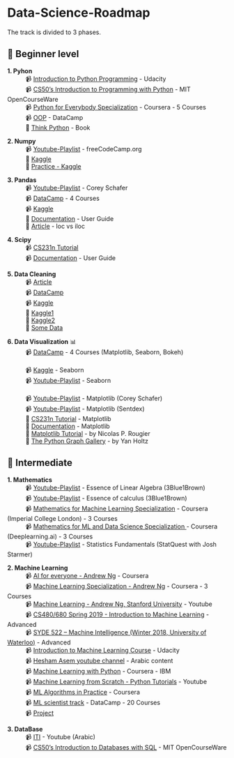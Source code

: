 # Data-Science-Roadmap

The track is divided to 3 phases.

## :beginner: Beginner level

**1. Pyhon** <br>
        &emsp;&emsp;&emsp;📹 [Introduction to Python Programming](https://www.udacity.com/course/introduction-to-python--ud1110) - Udacity <br>
        &emsp;&emsp;&emsp;📹 [CS50’s Introduction to Programming with Python](https://cs50.harvard.edu/python/2022/) - MIT OpenCourseWare <br>
        &emsp;&emsp;&emsp;📹 [Python for Everybody Specialization](https://www.coursera.org/specializations/python?) - Coursera - 5 Courses <br>
        &emsp;&emsp;&emsp;📹 [OOP](https://learn.datacamp.com/courses/object-oriented-programming-in-python) - DataCamp <br>
        &emsp;&emsp;&emsp;📕 [Think Python](https://www.greenteapress.com/thinkpython/thinkpython.pdf) - Book <br>                      


**2. Numpy** <br>
        &emsp;&emsp;&emsp;📹 [Youtube-Playlist](https://www.youtube.com/watch?v=QUT1VHiLmmI&t=2497s) - freeCodeCamp.org <br>
        &emsp;&emsp;&emsp;📕 [Kaggle](https://www.kaggle.com/legendadnan/numpy-tutorial-for-beginners-data-science) <br>
        &emsp;&emsp;&emsp;📕 [Practice - Kaggle](https://www.kaggle.com/code/utsav15/100-numpy-exercises) <br>


**3. Pandas**<br>
        &emsp;&emsp;&emsp;📹 [Youtube-Playlist](https://www.youtube.com/watch?v=ZyhVh-qRZPA&list=PL-osiE80TeTsWmV9i9c58mdDCSskIFdDS) - Corey Schafer <br>
        &emsp;&emsp;&emsp;📹 [DataCamp](https://app.datacamp.com/learn/skill-tracks/data-manipulation-with-python) - 4 Courses <br>
        &emsp;&emsp;&emsp;📹 [Kaggle](https://www.kaggle.com/learn/pandas) <br>
        &emsp;&emsp;&emsp;📕 [Documentation](https://pandas.pydata.org/docs/pandas.pdf) - User Guide <br>
        &emsp;&emsp;&emsp;📕 [Article](https://towardsdatascience.com/how-to-use-loc-and-iloc-for-selecting-data-in-pandas-bd09cb4c3d79#:~:text=Differences%20between%20loc%20and%20iloc,-The%20main%20distinction&text=loc%20is%20label%2Dbased%2C%20which,0%2Dbased%20integer%20position) - loc vs iloc <br>

**4. Scipy**<br>
        &emsp;&emsp;&emsp;📹 [CS231n Tutorial](https://cs231n.github.io/python-numpy-tutorial/#scipy) <br>
        &emsp;&emsp;&emsp;📹 [Documentation](https://docs.scipy.org/doc/scipy/) - User Guide <br>



**5. Data Cleaning** 
<br>
        &emsp;&emsp;&emsp;📹 [Article](https://towardsdatascience.com/the-ultimate-guide-to-data-cleaning-3969843991d4) <br>
        &emsp;&emsp;&emsp;📹 [DataCamp](https://www.datacamp.com/courses/cleaning-data-in-python) <br>
        &emsp;&emsp;&emsp;📹 [Kaggle](https://www.kaggle.com/learn/data-cleaning) <br>
        &emsp;&emsp;&emsp;📕 [Kaggle1](https://www.kaggle.com/ashishg21/data-cleaning-and-some-analysis-shoe-prices) <br>
        &emsp;&emsp;&emsp;📕 [Kaggle2](https://www.kaggle.com/bandiatindra/telecom-churn-prediction) <br/>
        &emsp;&emsp;&emsp;📕 [Some Data](https://drive.google.com/drive/folders/1OQAEQ8rC4j6oBP7AyDU4bKpPr8sSStJI?fbclid=IwAR2dSrbyoZLM-Wm57yEYy8L8PmpPV9hqXdkNf-pURJC5C5xCz7UJB4YpJ7M) <br/>

        


**6. Data Visualization** :bar_chart:	<br>
        &emsp;&emsp;&emsp;📹 [DataCamp](https://app.datacamp.com/learn/skill-tracks/data-visualization-with-python) - 4 Courses (Matplotlib, Seaborn, Bokeh) <br>
        <br>
        &emsp;&emsp;&emsp;📹 [Kaggle](https://www.kaggle.com/learn/data-visualization) - Seaborn <br>
        &emsp;&emsp;&emsp;📹 [Youtube-Playlist](https://www.youtube.com/watch?v=z7ZINBk8EUk&list=PL998lXKj66MpNd0_XkEXwzTGPxY2jYM2d) - Seaborn   <br> 
        <br>
        &emsp;&emsp;&emsp;📹 [Youtube-Playlist](https://www.youtube.com/watch?v=UO98lJQ3QGI&list=PL-osiE80TeTvipOqomVEeZ1HRrcEvtZB_) - Matplotlib (Corey Schafer) <br>
        &emsp;&emsp;&emsp;📹 [Youtube-Playlist](https://www.youtube.com/watch?v=q7Bo_J8x_dw&list=PLQVvvaa0QuDfefDfXb9Yf0la1fPDKluPF) - Matplotlib (Sentdex)         <br>
        &emsp;&emsp;&emsp;📕 [CS231n Tutorial](https://cs231n.github.io/python-numpy-tutorial/#matplotlib) - Matplotlib <br>
        &emsp;&emsp;&emsp;📕 [Documentation](https://matplotlib.org/devdocs/tutorials/introductory/index.html#) - Matplotlib <br>
        &emsp;&emsp;&emsp;📕 [Matplotlib Tutorial](https://github.com/rougier/matplotlib-tutorial) - by Nicolas P. Rougier <br>
        &emsp;&emsp;&emsp;📕 [The Python Graph Gallery](https://www.python-graph-gallery.com/) - by Yan Holtz <br>



## :beginner: Intermediate

**1. Mathematics** <br>
        &emsp;&emsp;&emsp;📹 [Youtube-Playlist](https://www.youtube.com/playlist?list=PLZHQObOWTQDPD3MizzM2xVFitgF8hE_ab) - Essence of Linear Algebra (3Blue1Brown) <br>
        &emsp;&emsp;&emsp;📹 [Youtube-Playlist](https://www.youtube.com/playlist?list=PLZHQObOWTQDMsr9K-rj53DwVRMYO3t5Yr) - Essence of calculus (3Blue1Brown) <br>
        &emsp;&emsp;&emsp;📹 [Mathematics for Machine Learning Specialization](https://www.coursera.org/specializations/mathematics-machine-learning) - Coursera (Imperial College London) - 3 Courses <br>
        &emsp;&emsp;&emsp;📹 [Mathematics for ML and Data Science Specialization
](https://www.coursera.org/specializations/mathematics-for-machine-learning-and-data-science?utm_campaign=websitecourses-m4ml-topbutton&utm_medium=institutions&utm_source=deeplearning-ai) - Coursera (Deeplearning.ai) - 3 Courses <br>
        &emsp;&emsp;&emsp;📹 [Youtube-Playlist](https://www.youtube.com/watch?v=qBigTkBLU6g&list=PLblh5JKOoLUK0FLuzwntyYI10UQFUhsY9) - Statistics Fundamentals (StatQuest with Josh Starmer) <br>

**2. Machine Learning** <br>
         &emsp;&emsp;&emsp;📹 [AI for everyone - Andrew Ng](https://www.coursera.org/learn/ai-for-everyone/home/welcome) - Coursera <br>
         &emsp;&emsp;&emsp;📹 [Machine Learning Specialization - Andrew Ng](https://www.coursera.org/specializations/machine-learning-introduction) - Coursera - 3 Courses <br>
         &emsp;&emsp;&emsp;📹 [Machine Learning - Andrew Ng, Stanford University](https://www.youtube.com/watch?v=PPLop4L2eGk&list=PLLssT5z_DsK-h9vYZkQkYNWcItqhlRJLN) - Youtube         
         &emsp;&emsp;&emsp;📹 [CS480/680 Spring 2019 - Introduction to Machine Learning](https://cs.uwaterloo.ca/~ppoupart/teaching/cs480-spring19/index.html) - Advanced <br>
         &emsp;&emsp;&emsp;📹 [SYDE 522 – Machine Intelligence (Winter 2018, University of Waterloo)](https://www.youtube.com/playlist?list=PL4upCU5bnihwCX93Gv6AQnKmVMwx4AZoT) - Advanced <br>
         &emsp;&emsp;&emsp;📹 [Introduction to Machine Learning Course](https://www.udacity.com/course/intro-to-machine-learning--ud120) - Udacity <br>
         &emsp;&emsp;&emsp;📹 [Hesham Asem youtube channel](https://www.youtube.com/c/HeshamAsem/playlists) - Arabic content <br>
         &emsp;&emsp;&emsp;📹 [Machine Learning with Python](https://www.coursera.org/learn/machine-learning-with-python) - Coursera - IBM <br>
         &emsp;&emsp;&emsp;📹 [Machine Learning from Scratch - Python Tutorials](https://www.youtube.com/watch?v=ngLyX54e1LU&list=PLqnslRFeH2Upcrywf-u2etjdxxkL8nl7E) - Youtube<br>
         &emsp;&emsp;&emsp;📹 [ML Algorithms in Practice](https://www.coursera.org/specializations/machine-learning-algorithms-real-world?utm_medium=email&utm_source=marketing&utm_campaign=A39CcMUuEempyReieZALEQ) - Coursera<br>
         &emsp;&emsp;&emsp;📹 [ML scientist track](https://learn.datacamp.com/career-tracks/machine-learning-scientist-with-python?version=1) - DataCamp - 20 Courses <br>
         &emsp;&emsp;&emsp;📹 [Project](https://www.coursera.org/learn/applied-data-science-capstone)<br>

**3. DataBase** <br>
         &emsp;&emsp;&emsp;📹 [ITI](https://youtube.com/playlist?list=PLSGEGD0dbMKrvd5ppnyFLm7q3xEH97T-t&si=wZAI0aGrqwOUfIGp) - Youtube (Arabic) <br>
         &emsp;&emsp;&emsp;📹 [CS50’s Introduction to Databases with SQL](https://cs50.harvard.edu/sql/2024/) - MIT OpenCourseWare <br>

         
